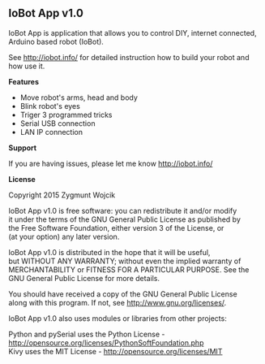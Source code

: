 IoBot App v1.0
--------------

IoBot App is application that allows you to control DIY, internet connected, Arduino based robot (IoBot).

See http://iobot.info/ for detailed instruction how to build your robot and how use it. 


__Features__

- Move robot's arms, head and body
- Blink robot's eyes
- Triger 3 programmed tricks
- Serial USB connection
- LAN IP connection


__Support__

If you are having issues, please let me know http://iobot.info/


__License__

Copyright 2015 Zygmunt Wojcik

IoBot App v1.0 is free software: you can redistribute it and/or modify  
it under the terms of the GNU General Public License as published by  
the Free Software Foundation, either version 3 of the License, or  
(at your option) any later version.

IoBot App v1.0 is distributed in the hope that it will be useful,  
but WITHOUT ANY WARRANTY; without even the implied warranty of  
MERCHANTABILITY or FITNESS FOR A PARTICULAR PURPOSE.  See the  
GNU General Public License for more details.

You should have received a copy of the GNU General Public License  
along with this program.  If not, see <http://www.gnu.org/licenses/>.  


IoBot App v1.0 also uses modules or libraries from other projects:

Python and pySerial uses the Python License - http://opensource.org/licenses/PythonSoftFoundation.php  
Kivy uses the MIT License - http://opensource.org/licenses/MIT
